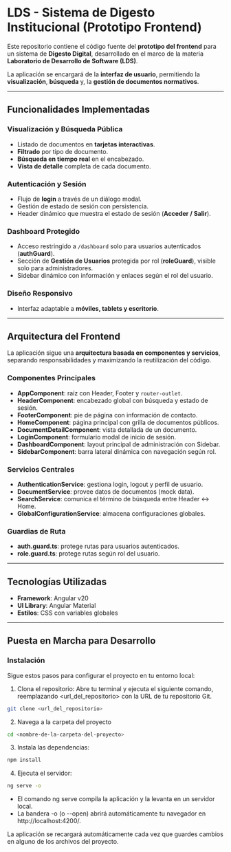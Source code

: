 # LDS - Sistema de Digesto Institucional (Prototipo Frontend)

Este repositorio contiene el código fuente del **prototipo del frontend** para un sistema de **Digesto Digital**, desarrollado en el marco de la materia **Laboratorio de Desarrollo de Software (LDS)**.  

La aplicación se encargará de la **interfaz de usuario**, permitiendo la **visualización**, **búsqueda** y, la **gestión de documentos normativos**.

---

## Funcionalidades Implementadas

### Visualización y Búsqueda Pública
- Listado de documentos en **tarjetas interactivas**.  
- **Filtrado** por tipo de documento.  
- **Búsqueda en tiempo real** en el encabezado.  
- **Vista de detalle** completa de cada documento.  

### Autenticación y Sesión
- Flujo de **login** a través de un diálogo modal.  
- Gestión de estado de sesión con persistencia.  
- Header dinámico que muestra el estado de sesión (**Acceder / Salir**).  

### Dashboard Protegido
- Acceso restringido a `/dashboard` solo para usuarios autenticados (**authGuard**).  
- Sección de **Gestión de Usuarios** protegida por rol (**roleGuard**), visible solo para administradores.  
- Sidebar dinámico con información y enlaces según el rol del usuario.  

### Diseño Responsivo
- Interfaz adaptable a **móviles, tablets y escritorio**.  

---

## Arquitectura del Frontend

La aplicación sigue una **arquitectura basada en componentes y servicios**, separando responsabilidades y maximizando la reutilización del código.

### Componentes Principales
- **AppComponent**: raíz con Header, Footer y `router-outlet`.  
- **HeaderComponent**: encabezado global con búsqueda y estado de sesión.  
- **FooterComponent**: pie de página con información de contacto.  
- **HomeComponent**: página principal con grilla de documentos públicos.  
- **DocumentDetailComponent**: vista detallada de un documento.  
- **LoginComponent**: formulario modal de inicio de sesión.  
- **DashboardComponent**: layout principal de administración con Sidebar.  
- **SidebarComponent**: barra lateral dinámica con navegación según rol.  

### Servicios Centrales
- **AuthenticationService**: gestiona login, logout y perfil de usuario.  
- **DocumentService**: provee datos de documentos (mock data).  
- **SearchService**: comunica el término de búsqueda entre Header ↔ Home.  
- **GlobalConfigurationService**: almacena configuraciones globales.  

### Guardias de Ruta
- **auth.guard.ts**: protege rutas para usuarios autenticados.  
- **role.guard.ts**: protege rutas según rol del usuario.  

---

## Tecnologías Utilizadas

- **Framework**: Angular v20  
- **UI Library**: Angular Material  
- **Estilos**: CSS con variables globales  

---

## Puesta en Marcha para Desarrollo

### Instalación
Sigue estos pasos para configurar el proyecto en tu entorno local:

1. Clona el repositorio: Abre tu terminal y ejecuta el siguiente comando, reemplazando <url_del_repositorio> con la URL de tu repositorio Git. 
```bash
git clone <url_del_repositorio>
```

2. Navega a la carpeta del proyecto
```bash
cd <nombre-de-la-carpeta-del-proyecto>
```

3. Instala las dependencias:
```bash
npm install
```

4. Ejecuta el servidor:
```bash
ng serve -o
```
- El comando ng serve compila la aplicación y la levanta en un servidor local.
- La bandera -o (o --open) abrirá automáticamente tu navegador en http://localhost:4200/.

La aplicación se recargará automáticamente cada vez que guardes cambios en alguno de los archivos del proyecto.
